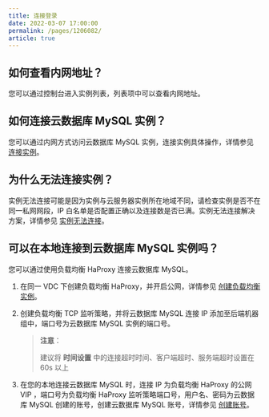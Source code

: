 ```yaml
---
title: 连接登录
date: 2022-03-07 17:00:00
permalink: /pages/1206082/
article: true
---
```



## 如何查看内网地址？

您可以通过控制台进入实例列表，列表项中可以查看内网地址。

## 如何连接云数据库 MySQL 实例？

您可以通过内网方式访问云数据库 MySQL 实例，连接实例具体操作，详情参见 [连接实例](./../04.操作指南/02.管理实例/01.连接实例.md)。

## 为什么无法连接实例？

实例无法连接可能是因为实例与云服务器实例所在地域不同，请检查实例是否不在同一私网网段，IP 白名单是否配置正确以及连接数是否已满。实例无法连接解决方案，详情参见 [实例无法连接](./../07.故障处理/00.连接相关/00.实例无法连接.md)。

## 可以在本地连接到云数据库 MySQL 实例吗？

您可以通过使用负载均衡 HaProxy 连接云数据库 MySQL。

1. 在同一 VDC 下创建负载均衡 HaProxy，并开启公网，详情参见 [创建负载均衡实例](https://gic-help.capitalonline.net/cn/doc/haproxy?page=1233012)。

2. 创建负载均衡 TCP 监听策略，并将云数据库 MySQL 连接 IP 添加至后端机器组中，端口号为云数据库 MySQL 实例的端口号。

   > **注意**：
   >
   > 建议将 **时间设置** 中的连接超时时间、客户端超时、服务端超时设置在 60s 以上

3. 在您的本地连接云数据库 MySQL 时，连接 IP 为负载均衡 HaProxy 的公网 VIP ，端口号为负载均衡 HaProxy 监听策略端口号，用户名、密码为云数据库 MySQL 创建的账号，创建云数据库 MySQL 账号，详情参见 [创建账号](./../04.操作指南/04.账号管理/00.创建账号.md)。
